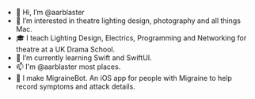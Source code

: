 - 👋 Hi, I’m @aarblaster
- 👀 I’m interested in theatre lighting design, photography and all things Mac.
- 🎓 I teach Lighting Design, Electrics, Programming and Networking for theatre at a UK Drama School.
- 🌱 I’m currently learning Swift and SwiftUI. 
- 📫 I'm @aarblaster most places. 
- 🤖 I make MigraineBot. An iOS app for people with Migraine to help record symptoms and attack details.

<!---
aarblaster/aarblaster is a ✨ special ✨ repository because its `README.md` (this file) appears on your GitHub profile.
You can click the Preview link to take a look at your changes.
--->
